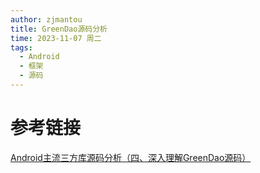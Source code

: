```yaml
---
author: zjmantou
title: GreenDao源码分析
time: 2023-11-07 周二
tags:
  - Android
  - 框架
  - 源码
---
```

# 参考链接

[Android主流三方库源码分析（四、深入理解GreenDao源码）](https://juejin.cn/post/6844904063776063495)

